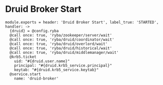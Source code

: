 
# Druid Broker Start

    module.exports = header: 'Druid Broker Start', label_true: 'STARTED', handler: ->
      {druid} = @config.ryba
      @call once: true, 'ryba/zookeeper/server/wait'
      @call once: true, 'ryba/druid/coordinator/wait'
      @call once: true, 'ryba/druid/overlord/wait'
      @call once: true, 'ryba/druid/historical/wait'
      @call once: true, 'ryba/druid/middlemanager/wait'
      @krb5.ticket
        uid: "#{druid.user.name}"
        principal: "#{druid.krb5_service.principal}"
        keytab: "#{druid.krb5_service.keytab}"
      @service.start
        name: 'druid-broker'
